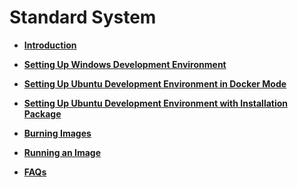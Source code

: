 # Standard System<a name="EN-US_TOPIC_0000001111221726"></a>

-   **[Introduction](quickstart-standard-overview.md)**  

-   **[Setting Up Windows Development Environment](quickstart-standard-windows-environment.md)**  

-   **[Setting Up Ubuntu Development Environment in Docker Mode](quickstart-standard-docker-environment.md)**  

-   **[Setting Up Ubuntu Development Environment with Installation Package](quickstart-standard-package-environment.md)**  

-   **[Burning Images](quickstart-standard-burn.md)**  

-   **[Running an Image](quickstart-standard-running.md)**  

-   **[FAQs](quickstart-standard-faqs.md)**  


